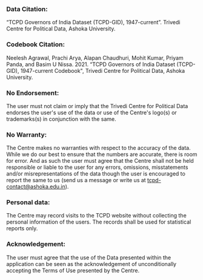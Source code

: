 ### Data Citation: 
“TCPD Governors of India Dataset (TCPD-GID), 1947-current”. Trivedi Centre for Political Data, Ashoka University.
### Codebook Citation: 
Neelesh Agrawal, Prachi Arya, Alapan Chaudhuri, Mohit Kumar, Priyam Panda, and Basim U Nissa. 2021. “TCPD Governors of India Dataset (TCPD-GID), 1947-current Codebook", Trivedi Centre for Political Data, Ashoka University.
### No Endorsement: 
The user must not claim or imply that the Trivedi Centre for Political Data endorses the user's use of the data or use of the Centre's logo(s) or trademarks(s) in conjunction with the same.
### No Warranty: 
The Centre makes no warranties with respect to the accuracy of the data. While we do our best to ensure that the numbers are accurate, there is room for error. And as such the user must agree that the Centre shall not be held responsible or liable to the user for any errors, omissions, misstatements and/or misrepresentations of the data though the user is encouraged to report the same to us (send us a message or write us at tcpd-contact@ashoka.edu.in).
### Personal data: 
The Centre may record visits to the TCPD website without collecting the personal information of the users. The records shall be used for statistical reports only.
### Acknowledgement: 
The user must agree that the use of the Data presented within the application can be seen as the acknowledgement of unconditionally accepting the Terms of Use presented by the Centre.
